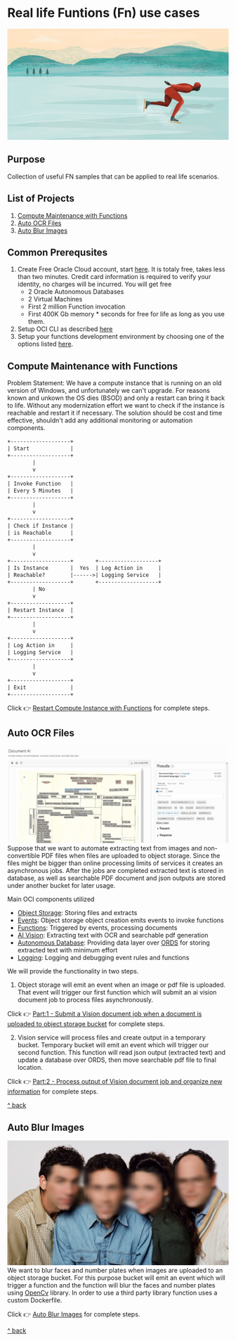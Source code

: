 # Real life Funtions (Fn) use cases
![Save Time](./resources/speed-1.jpg)

## Purpose
Collection of useful FN samples that can be applied to real life scenarios.

## List of Projects 
1. [Compute Maintenance with Functions](#compute-maintenance-with-functions)
2. [Auto OCR Files](#auto-ocr-files)
3. [Auto Blur Images](#auto-blur-images)

## Common Prerequsites
1. Create Free Oracle Cloud account, start [here](https://www.oracle.com/cloud/free/ "Oracle Free Tier"). It is totaly free, takes less than two minutes. Credit card information is required to verify your identity, no charges will be incurred. You will get free
   * 2 Oracle Autonomous Databases
   * 2 Virtual Machines 
   * First 2 million Function invocation
   * First 400K Gb memory * seconds 
for free for life as long as you use them.
2. Setup OCI CLI as described [here](https://github.com/oracle/oci-cli)
3. Setup your functions development environment by choosing one of the options listed [here](https://docs.oracle.com/en-us/iaas/Content/Functions/Tasks/functionsquickstartguidestop.htm). 

## Compute Maintenance with Functions
Problem Statement: We have a compute instance that is running on an old version of Windows, and unfortunately we can't upgrade. For reasons known and unkown the OS dies (BSOD) and only a restart can bring it back to life. Without any modernization effort we want to check if the instance is reachable and restart it if necessary. The solution should be cost and time effective, shouldn't add any additional monitoring or automation components. 

```plaintext
+-------------------+
| Start             |
+-------------------+
        |
        v
+-------------------+
| Invoke Function   |
| Every 5 Minutes   |
+-------------------+
        |
        v
+-------------------+
| Check if Instance |
| is Reachable      |
+-------------------+
        |
        v
+-------------------+       +-------------------+
| Is Instance       |  Yes  | Log Action in     |
| Reachable?        |------>| Logging Service   |
+-------------------+       +-------------------+
        | No
        v
+-------------------+
| Restart Instance  |
+-------------------+
        |
        v
+-------------------+
| Log Action in     |
| Logging Service   |
+-------------------+
        |
        v
+-------------------+
| Exit              |
+-------------------+
```

Click :point_right: [Restart Compute Instance with Functions](./oci-compute-control-python/readme.md) for complete steps.

## Auto OCR Files
![OCR Your Files](./resources/vision-document-ai.JPG)
Suppose that we want to automate extracting text from images and non-convertible PDF files when files are uploaded to object storage. Since the files might be bigger than online processing limits of services it creates an asynchronous jobs. After the jobs are completed extracted text is stored in database, as well as searchable PDF document and json outputs are stored under another bucket for later usage. 

Main OCI components utilized
- [Object Storage](https://docs.oracle.com/en-us/iaas/Content/Object/home.htm): Storing files and extracts
- [Events](https://docs.oracle.com/en-us/iaas/Content/Events/home.htm): Object storage object creation emits events to invoke functions
- [Functions](https://docs.oracle.com/en-us/iaas/Content/Functions/home.htm): Triggered by events, processing documents
- [AI Vision](https://docs.oracle.com/en-us/iaas/vision/vision/using/home.htm): Extracting text with OCR and searchable pdf generation
- [Autonomous Database](https://docs.oracle.com/en-us/iaas/autonomous-database-shared/index.html): Providing data layer over [ORDS](https://www.oracle.com/database/technologies/appdev/rest.html) for storing extracted text with minimum effort
- [Logging](https://docs.oracle.com/en-us/iaas/Content/Logging/home.htm): Logging and debugging event rules and functions

We will provide the functionality in two steps.
1. Object storage will emit an event when an image or pdf file is uploaded. That event will trigger our first function which will submit an ai vision document job to process files asynchronously. 

Click :point_right: [Part:1 - Submit a Vision document job when a document is uploaded to object storage bucket](./oss-obj-cre-doc-job-py/README.md) for complete steps.

2. Vision service will process files and create output in a temporary bucket. Temporary bucket will emit an event which will trigger our second function. This function will read json output (extracted text) and update a database over ORDS, then move searchable pdf file to final location.

Click :point_right: [Part:2 - Process output of Vision document job and organize new information](./oss-obj-pro-doc-job-res-py/README.md) for complete steps.

[^ back](#purpose)

## Auto Blur Images
![Blur Images](./resources/seinfeld-3.jpg)
We want to blur faces and number plates when images are uploaded to an object storage bucket. For this purpose bucket will emit an event which will trigger a function and the function will blur the faces and number plates using [OpenCv](https://opencv.org/) library. In order to use a third party library function uses a custom Dockerfile. 

Click :point_right: [Auto Blur Images](./oss-obj-cre-img-blur-py/Readme.md) for complete steps.

[^ back](#purpose)


